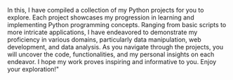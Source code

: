 In this, I have compiled a collection of my Python projects for you to explore. Each project showcases my progression in learning and implementing Python programming concepts. Ranging from basic scripts to more intricate applications, I have endeavored to demonstrate my proficiency in various domains, particularly data manipulation, web development, and data analysis. As you navigate through the projects, you will uncover the code, functionalities, and my personal insights on each endeavor. I hope my work proves inspiring and informative to you. Enjoy your exploration!"
